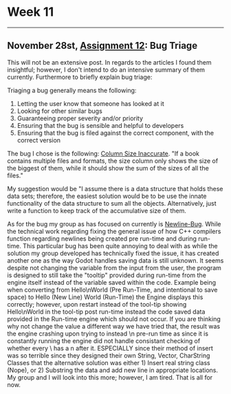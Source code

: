 
# Week 11
---

## November 28st, [Assignment 12](http://www.compsci.hunter.cuny.edu/~sweiss/course_materials/cs_ossd/assignments/assignment_12_bug_fixing.pdf): Bug Triage

This will not be an extensive post. In regards to the articles I found them insightful; however, I don't intend to do an intensive summary of them currently. Furthermore to briefly explain bug triage: 

Triaging a bug generally means the following: 
1) Letting the user know that someone has looked at it  
2) Looking for other similar bugs  
3) Guaranteeing proper severity and/or priority
4) Ensuring that the bug is sensible and helpful to developers 
5) Ensuring that the bug is filed against the correct component, with the correct version  

The bug I chose is the following: [Column Size Inaccurate](https://bugs.launchpad.net/calibre/+bug/1805667). "If a book contains multiple files and formats, the size column only shows the size of the biggest of them, while it should show the sum of the sizes of all the files."  

My suggestion would be "I assume there is a data structure that holds these data sets; therefore, the easiest solution would be to be use the innate functionality of the data structure to sum all the objects. Alternatively, just write a function to keep track of the accumulative size of them. 



As for the bug my group as has focused on currently is [Newline-Bug](https://github.com/godotengine/godot/issues/2967). While the technical work regarding fixing the general issue of how C++ compilers function regarding newlines being created pre run-time and during run-time. This particular bug has been quite annoying to deal with as while the solution my group developed has technically fixed the issue, it has created another one as the way Godot handles saving data is still unknown. It seems despite not changing the variable from the input from the user, the program is designed to still take the "tooltip" provided during run-time from the engine itself instead of the variable saved within the code. Example being when converting from Hello\nWorld (Pre Run-Time, and intentional to save space) to Hello (New Line) World (Run-Time) the Engine displays this correctly; however, upon restart instead of the tool-tip showing Hello\nWorld in the tool-tip post run-time instead the code saved data provided in the Run-time engine which should not occur. If you are thinking why not change the value a different way we have tried that, the result was the engine crashing upon trying to instead \n pre-run time as since it is constantly running the engine did not handle consistant checking of whether every \ has a n after it. ESPECIALLY since their method of insert was so terrible since they designed their own String, Vector, CharString Classes that the alternative solution was either 1) Insert real string class (Nope), or 2) Substring the data and add new line in appropriate locations. My group and I will look into this more; however, I am tired. That is all for now. 
